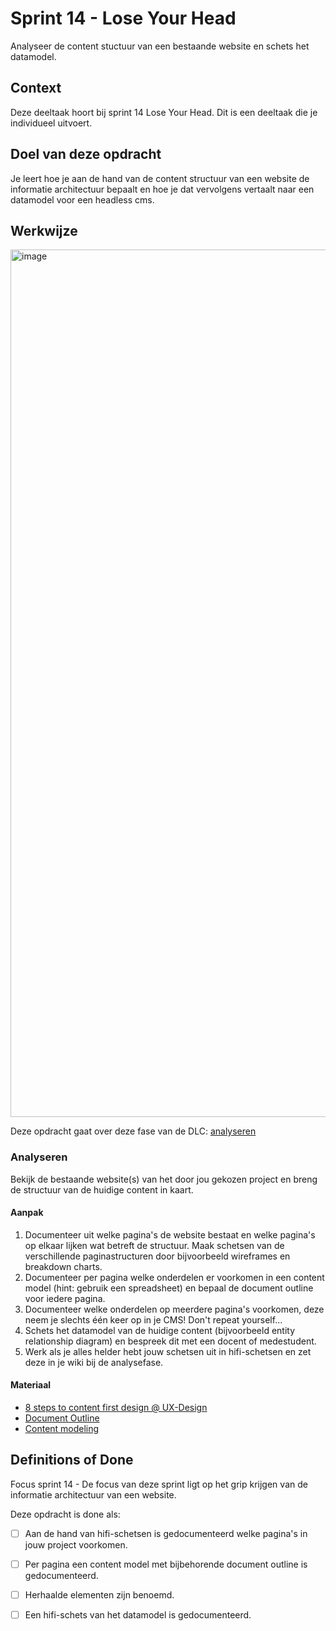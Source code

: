 
# Sprint 14 - Lose Your Head

Analyseer de content stuctuur van een bestaande website en schets het datamodel.

## Context

Deze deeltaak hoort bij sprint 14 Lose Your Head. Dit is een deeltaak die je individueel uitvoert.

## Doel van deze opdracht

Je leert hoe je aan de hand van de content structuur van een website de informatie architectuur bepaalt en hoe je dat vervolgens vertaalt naar een datamodel voor een headless cms.

## Werkwijze
<img width="1388" alt="image" src="https://user-images.githubusercontent.com/1391509/192225833-05134c1d-69c7-4a6b-8afb-a0f42de882e5.png">

Deze opdracht gaat over deze fase van de DLC: [analyseren](#analyseren)

### Analyseren
Bekijk de bestaande website(s) van het door jou gekozen project en breng de structuur van de huidige content in kaart.

#### Aanpak

1. Documenteer uit welke pagina's de website bestaat en welke pagina's op elkaar lijken wat betreft de structuur. Maak schetsen van de verschillende paginastructuren door bijvoorbeeld wireframes en breakdown charts.
2. Documenteer per pagina welke onderdelen er voorkomen in een content model (hint: gebruik een spreadsheet) en bepaal de document outline voor iedere pagina.
3. Documenteer welke onderdelen op meerdere pagina's voorkomen, deze neem je slechts één keer op in je CMS! Don't repeat yourself...
4. Schets het datamodel van de huidige content (bijvoorbeeld entity relationship diagram) en bespreek dit met een docent of medestudent.
5. Werk als je alles helder hebt jouw schetsen uit in hifi-schetsen en zet deze in je wiki bij de analysefase.

#### Materiaal 

- [8 steps to content first design @ UX-Design](https://uxdesign.cc/8-steps-to-content-first-design-fa2885b9caee)
- [Document Outline](https://www.tempertemper.net/blog/using-the-html-document-outline)
- [Content modeling](https://prismic.io/concepts/content-modeling)

## Definitions of Done

Focus sprint 14 - De focus van deze sprint ligt op het grip krijgen van de informatie architectuur van een website.

Deze opdracht is done als:

- [ ] Aan de hand van hifi-schetsen is gedocumenteerd welke pagina's in jouw project voorkomen.
- [ ] Per pagina een content model met bijbehorende document outline is gedocumenteerd.
- [ ] Herhaalde elementen zijn benoemd.
- [ ] Een hifi-schets van het datamodel is gedocumenteerd.


